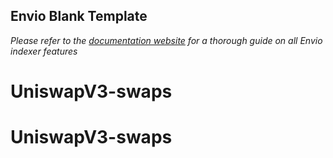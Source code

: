 ## Envio Blank Template

*Please refer to the [documentation website](https://docs.envio.dev) for a thorough guide on all Envio indexer features*
# UniswapV3-swaps
# UniswapV3-swaps
